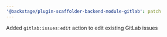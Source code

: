 ```yaml
---
'@backstage/plugin-scaffolder-backend-module-gitlab': patch
---
```


Added `gitlab:issues:edit` action to edit existing GitLab issues
